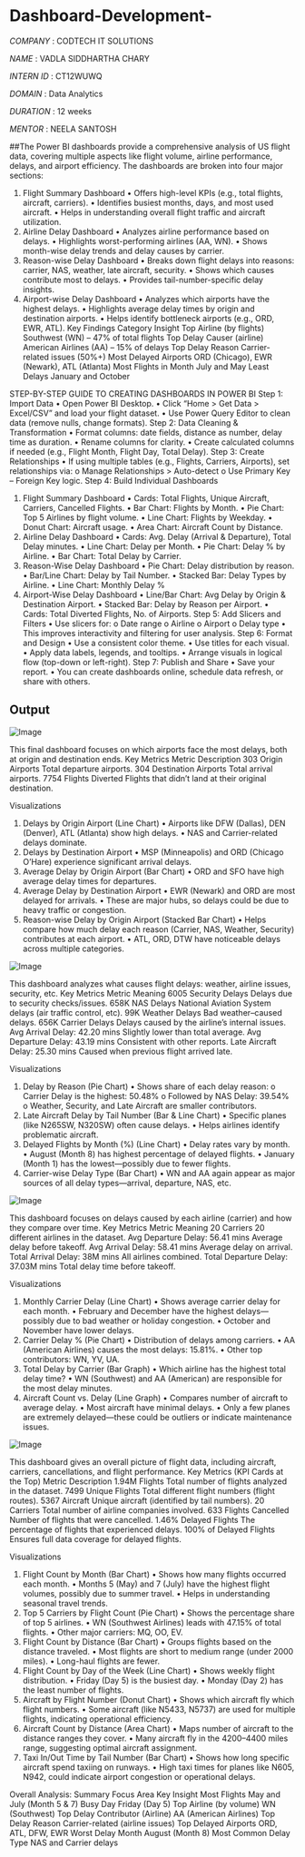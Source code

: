 # Dashboard-Development-

*COMPANY* : CODTECH IT SOLUTIONS

*NAME* : VADLA SIDDHARTHA CHARY

*INTERN ID* : CT12WUWQ

*DOMAIN* : Data Analytics

*DURATION* : 12 weeks

*MENTOR* : NEELA SANTOSH

##The Power BI dashboards provide a comprehensive analysis of US flight data, covering multiple aspects like flight volume, airline performance, delays, and airport efficiency. The dashboards are broken into four major sections:
1. Flight Summary Dashboard
•	Offers high-level KPIs (e.g., total flights, aircraft, carriers).
•	Identifies busiest months, days, and most used aircraft.
•	Helps in understanding overall flight traffic and aircraft utilization.
2. Airline Delay Dashboard
•	Analyzes airline performance based on delays.
•	Highlights worst-performing airlines (AA, WN).
•	Shows month-wise delay trends and delay causes by carrier.
3. Reason-wise Delay Dashboard
•	Breaks down flight delays into reasons: carrier, NAS, weather, late aircraft, security.
•	Shows which causes contribute most to delays.
•	Provides tail-number-specific delay insights.
4. Airport-wise Delay Dashboard
•	Analyzes which airports have the highest delays.
•	Highlights average delay times by origin and destination airports.
•	Helps identify bottleneck airports (e.g., ORD, EWR, ATL).
Key Findings
Category	Insight
Top Airline (by flights)	Southwest (WN) – 47% of total flights
Top Delay Causer (airline)	American Airlines (AA) – 15% of delays
Top Delay Reason	Carrier-related issues (50%+)
Most Delayed Airports	ORD (Chicago), EWR (Newark), ATL (Atlanta)
Most Flights in Month	July and May
Least Delays	January and October

STEP-BY-STEP GUIDE TO CREATING DASHBOARDS IN POWER BI
Step 1: Import Data
•	Open Power BI Desktop.
•	Click “Home > Get Data > Excel/CSV” and load your flight dataset.
•	Use Power Query Editor to clean data (remove nulls, change formats).
Step 2: Data Cleaning & Transformation
•	Format columns: date fields, distance as number, delay time as duration.
•	Rename columns for clarity.
•	Create calculated columns if needed (e.g., Flight Month, Flight Day, Total Delay).
Step 3: Create Relationships
•	If using multiple tables (e.g., Flights, Carriers, Airports), set relationships via:
o	Manage Relationships > Auto-detect
o	Use Primary Key – Foreign Key logic.
Step 4: Build Individual Dashboards
1. Flight Summary Dashboard
•	Cards: Total Flights, Unique Aircraft, Carriers, Cancelled Flights.
•	Bar Chart: Flights by Month.
•	Pie Chart: Top 5 Airlines by flight volume.
•	Line Chart: Flights by Weekday.
•	Donut Chart: Aircraft usage.
•	Area Chart: Aircraft Count by Distance.
2. Airline Delay Dashboard
•	Cards: Avg. Delay (Arrival & Departure), Total Delay minutes.
•	Line Chart: Delay per Month.
•	Pie Chart: Delay % by Airline.
•	Bar Chart: Total Delay by Carrier.
3. Reason-Wise Delay Dashboard
•	Pie Chart: Delay distribution by reason.
•	Bar/Line Chart: Delay by Tail Number.
•	Stacked Bar: Delay Types by Airline.
•	Line Chart: Monthly Delay %
4. Airport-Wise Delay Dashboard
•	Line/Bar Chart: Avg Delay by Origin & Destination Airport.
•	Stacked Bar: Delay by Reason per Airport.
•	Cards: Total Diverted Flights, No. of Airports.
Step 5: Add Slicers and Filters
•	Use slicers for:
o	Date range
o	Airline
o	Airport
o	Delay type
•	This improves interactivity and filtering for user analysis.
Step 6: Format and Design
•	Use a consistent color theme.
•	Use titles for each visual.
•	Apply data labels, legends, and tooltips.
•	Arrange visuals in logical flow (top-down or left-right).
Step 7: Publish and Share
•	Save your report.
•	You can create dashboards online, schedule data refresh, or share with others.

## Output

![Image](https://github.com/user-attachments/assets/4b5986f2-f11d-4253-8c22-fd85d2b5ac36)

This final dashboard focuses on which airports face the most delays, both at origin and destination ends.
Key Metrics
Metric	Description
303 Origin Airports	Total departure airports.
304 Destination Airports	Total arrival airports.
7754 Flights Diverted	Flights that didn’t land at their original destination.

Visualizations
1. Delays by Origin Airport (Line Chart)
•	Airports like DFW (Dallas), DEN (Denver), ATL (Atlanta) show high delays.
•	NAS and Carrier-related delays dominate.
2. Delays by Destination Airport
•	MSP (Minneapolis) and ORD (Chicago O’Hare) experience significant arrival delays.
3. Average Delay by Origin Airport (Bar Chart)
•	ORD and SFO have high average delay times for departures.
4. Average Delay by Destination Airport
•	EWR (Newark) and ORD are most delayed for arrivals.
•	These are major hubs, so delays could be due to heavy traffic or congestion.
5. Reason-wise Delay by Origin Airport (Stacked Bar Chart)
•	Helps compare how much delay each reason (Carrier, NAS, Weather, Security) contributes at each airport.
•	ATL, ORD, DTW have noticeable delays across multiple categories.

![Image](https://github.com/user-attachments/assets/b5083c2c-7c74-44c2-a634-f069cb0fc758)

This dashboard analyzes what causes flight delays: weather, airline issues, security, etc.
Key Metrics
Metric	Meaning
6005 Security Delays	Delays due to security checks/issues.
658K NAS Delays	National Aviation System delays (air traffic control, etc).
99K Weather Delays	Bad weather–caused delays.
656K Carrier Delays	Delays caused by the airline’s internal issues.
Avg Arrival Delay: 42.20 mins	Slightly lower than total average.
Avg Departure Delay: 43.19 mins	Consistent with other reports.
Late Aircraft Delay: 25.30 mins	Caused when previous flight arrived late.

Visualizations
1. Delay by Reason (Pie Chart)
•	Shows share of each delay reason:
o	Carrier Delay is the highest: 50.48%
o	Followed by NAS Delay: 39.54%
o	Weather, Security, and Late Aircraft are smaller contributors.
2. Late Aircraft Delay by Tail Number (Bar & Line Chart)
•	Specific planes (like N265SW, N320SW) often cause delays.
•	Helps airlines identify problematic aircraft.
3. Delayed Flights by Month (%) (Line Chart)
•	Delay rates vary by month.
•	August (Month 8) has highest percentage of delayed flights.
•	January (Month 1) has the lowest—possibly due to fewer flights.
4. Carrier-wise Delay Type (Bar Chart)
•	WN and AA again appear as major sources of all delay types—arrival, departure, NAS, etc.

![Image](https://github.com/user-attachments/assets/152f5083-cf56-449c-a1b1-fcd7444cb32c)

This dashboard focuses on delays caused by each airline (carrier) and how they compare over time.
Key Metrics
Metric	Meaning
20 Carriers	20 different airlines in the dataset.
Avg Departure Delay: 56.41 mins	Average delay before takeoff.
Avg Arrival Delay: 58.41 mins	Average delay on arrival.
Total Arrival Delay: 38M mins	All airlines combined.
Total Departure Delay: 37.03M mins	Total delay time before takeoff.

Visualizations
1. Monthly Carrier Delay (Line Chart)
•	Shows average carrier delay for each month.
•	February and December have the highest delays—possibly due to bad weather or holiday congestion.
•	October and November have lower delays.
2. Carrier Delay % (Pie Chart)
•	Distribution of delays among carriers.
•	AA (American Airlines) causes the most delays: 15.81%.
•	Other top contributors: WN, YV, UA.
3. Total Delay by Carrier (Bar Graph)
•	Which airline has the highest total delay time?
•	WN (Southwest) and AA (American) are responsible for the most delay minutes.
4. Aircraft Count vs. Delay (Line Graph)
•	Compares number of aircraft to average delay.
•	Most aircraft have minimal delays.
•	Only a few planes are extremely delayed—these could be outliers or indicate maintenance issues.

![Image](https://github.com/user-attachments/assets/e3a306c9-1da6-4e43-aaa4-4c914f584f82)

This dashboard gives an overall picture of flight data, including aircraft, carriers, cancellations, and flight performance.
Key Metrics (KPI Cards at the Top)
Metric	Description
1.94M Flights	Total number of flights analyzed in the dataset.
7499 Unique Flights	Total different flight numbers (flight routes).
5367 Aircraft	Unique aircraft (identified by tail numbers).
20 Carriers	Total number of airline companies involved.
633 Flights Cancelled	Number of flights that were cancelled.
1.46% Delayed Flights	The percentage of flights that experienced delays.
100% of Delayed Flights	Ensures full data coverage for delayed flights.

Visualizations
1. Flight Count by Month (Bar Chart)
•	Shows how many flights occurred each month.
•	Months 5 (May) and 7 (July) have the highest flight volumes, possibly due to summer travel.
•	Helps in understanding seasonal travel trends.
2. Top 5 Carriers by Flight Count (Pie Chart)
•	Shows the percentage share of top 5 airlines.
•	WN (Southwest Airlines) leads with 47.15% of total flights.
•	Other major carriers: MQ, OO, EV.
3. Flight Count by Distance (Bar Chart)
•	Groups flights based on the distance traveled.
•	Most flights are short to medium range (under 2000 miles).
•	Long-haul flights are fewer.
4. Flight Count by Day of the Week (Line Chart)
•	Shows weekly flight distribution.
•	Friday (Day 5) is the busiest day.
•	Monday (Day 2) has the least number of flights.
5. Aircraft by Flight Number (Donut Chart)
•	Shows which aircraft fly which flight numbers.
•	Some aircraft (like N5433, N5737) are used for multiple flights, indicating operational efficiency.
6. Aircraft Count by Distance (Area Chart)
•	Maps number of aircraft to the distance ranges they cover.
•	Many aircraft fly in the 4200–4400 miles range, suggesting optimal aircraft assignment.
7. Taxi In/Out Time by Tail Number (Bar Chart)
•	Shows how long specific aircraft spend taxiing on runways.
•	High taxi times for planes like N605, N942, could indicate airport congestion or operational delays.

Overall Analysis: Summary
Focus Area	Key Insight
Most Flights	May and July (Month 5 & 7)
Busy Day	Friday (Day 5)
Top Airline (by volume)	WN (Southwest)
Top Delay Contributor (Airline)	AA (American Airlines)
Top Delay Reason	Carrier-related (airline issues)
Top Delayed Airports	ORD, ATL, DFW, EWR
Worst Delay Month	August (Month 8)
Most Common Delay Type	NAS and Carrier delays

